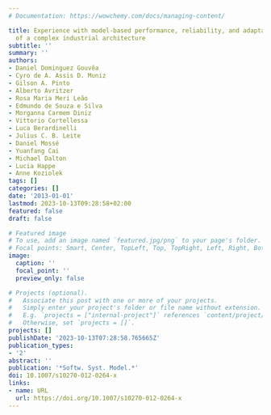 ```yaml
---
# Documentation: https://wowchemy.com/docs/managing-content/

title: Experience with model-based performance, reliability, and adaptability assessment
  of a complex industrial architecture
subtitle: ''
summary: ''
authors:
- Daniel Dominguez Gouvêa
- Cyro de A. Assis D. Muniz
- Gilson A. Pinto
- Alberto Avritzer
- Rosa Maria Meri Leão
- Edmundo de Souza e Silva
- Morganna Carmem Diniz
- Vittorio Cortellessa
- Luca Berardinelli
- Julius C. B. Leite
- Daniel Mossé
- Yuanfang Cai
- Michael Dalton
- Lucia Happe
- Anne Koziolek
tags: []
categories: []
date: '2013-01-01'
lastmod: 2023-10-13T09:28:58+02:00
featured: false
draft: false

# Featured image
# To use, add an image named `featured.jpg/png` to your page's folder.
# Focal points: Smart, Center, TopLeft, Top, TopRight, Left, Right, BottomLeft, Bottom, BottomRight.
image:
  caption: ''
  focal_point: ''
  preview_only: false

# Projects (optional).
#   Associate this post with one or more of your projects.
#   Simply enter your project's folder or file name without extension.
#   E.g. `projects = ["internal-project"]` references `content/project/deep-learning/index.md`.
#   Otherwise, set `projects = []`.
projects: []
publishDate: '2023-10-13T07:28:58.765665Z'
publication_types:
- '2'
abstract: ''
publication: '*Softw. Syst. Model.*'
doi: 10.1007/s10270-012-0264-x
links:
- name: URL
  url: https://doi.org/10.1007/s10270-012-0264-x
---
```

